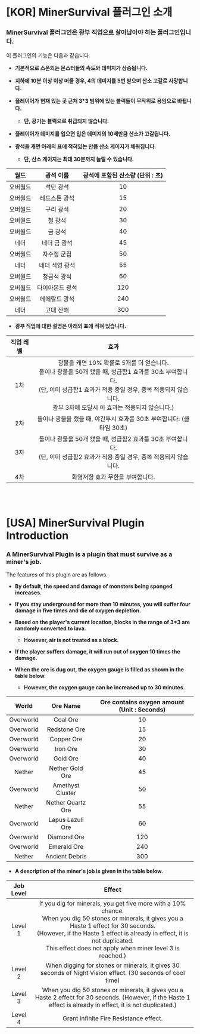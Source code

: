 # **[KOR] MinerSurvival 플러그인 소개**

### **MinerSurvival 플러그인은 광부 직업으로 살아남아야 하는 플러그인입니다.**

이 플러그인의 기능은 다음과 같습니다.

- **기본적으로 스폰되는 몬스터들의 속도와 데미지가 상승됩니다.**
  
- **지하에 10분 이상 이상 머물 경우, 4의 데미지를 5번 받으며 산소 고갈로 사망합니다.**
  
- **플레이어가 현재 있는 곳 근처 3*3 범위에 있는 블럭들이 무작위로 용암으로 바뀝니다.**
  - **단, 공기는 블럭으로 취급되지 않습니다.**
    
- **플레이어가 데미지를 입으면 입은 데미지의 10배만큼 산소가 고갈됩니다.**
  
- **광석을 캐면 아래의 표에 적혀있는 만큼 산소 게이지가 채워집니다.**
  - **단, 산소 게이지는 최대 30분까지 늘릴 수 있습니다.**
    
| 월드 | 광석 이름 | 광석에 포함된 산소량 (단위 : 초) |
|:----------:|:----------:|:----------:|
| 오버월드 | 석탄 광석 | 10 |
| 오버월드 | 레드스톤 광석 | 15 |
| 오버월드 | 구리 광석 | 20 |
| 오버월드 | 철 광석 | 30 |
| 오버월드 | 금 광석 | 40 |
| 네더 | 네더 금 광석 | 45 |
| 오버월드 | 자수정 군집 | 50 |
| 네더 | 네더 석영 광석 | 55 |
| 오버월드 | 청금석 광석 | 60 |
| 오버월드 | 다이아몬드 광석 | 120 |
| 오버월드 | 에메랄드 광석 | 240 |
| 네더 | 고대 잔해 | 300 |

- **광부 직업에 대한 설명은 아래의 표에 적혀 있습니다.**

| 직업 레벨 | 효과 |
|:-----:|:-------------------------:|
| 1차 | 광물을 캐면 10% 확률로 5개를 더 얻습니다.<br/>돌이나 광물을 50개 캤을 때, 성급함1 효과를 30초 부여합니다.<br/>(단, 이미 성급함1 효과가 적용 중일 경우, 중복 적용되지 않습니다.<br/>광부 3차에 도달시 이 효과는 적용되지 않습니다.)|
| 2차 | 돌이나 광물을 캤을 때, 야간투시 효과를 30초 부여합니다. (쿨타임 30초) |
| 3차 | 돌이나 광물을 50개 캤을 때, 성급함2 효과를 30초 부여합니다.<br/>(단, 이미 성급함2 효과가 적용 중일 경우, 중복 적용되지 않습니다. |
| 4차 | 화염저항 효과 무한을 부여합니다. |

<br/>
<br/>

# **[USA] MinerSurvival Plugin Introduction**

### **A MinerSurvival Plugin is a plugin that must survive as a miner's job.**

The features of this plugin are as follows.

- **By default, the speed and damage of monsters being sponged increases.**
  
- **If you stay underground for more than 10 minutes, you will suffer four damage in five times and die of oxygen depletion.**

- **Based on the player's current location, blocks in the range of 3*3 are randomly converted to lava.**
  - **However, air is not treated as a block.**

- **If the player suffers damage, it will run out of oxygen 10 times the damage.**

- **When the ore is dug out, the oxygen gauge is filled as shown in the table below.**
  - **However, the oxygen gauge can be increased up to 30 minutes.**

| World | Ore Name | Ore contains oxygen amount (Unit : Seconds) |
|:----------:|:----------:|:----------:|
| Overworld | Coal Ore | 10 |
| Overworld | Redstone Ore | 15 |
| Overworld | Copper Ore | 20 |
| Overworld | Iron Ore | 30 |
| Overworld | Gold Ore | 40 |
| Nether | Nether Gold Ore | 45 |
| Overworld | Amethyst Cluster | 50 |
| Nether | Nether Quartz Ore | 55 |
| Overworld | Lapus Lazuli Ore | 60 |
| Overworld | Diamond Ore | 120 |
| Overworld| Emerald Ore | 240 |
| Nether | Ancient Debris | 300 |

- **A description of the miner's job is given in the table below.**

| Job Level | Effect |
|:-----:|:-------------------------:|
| Level 1 | If you dig for minerals, you get five more with a 10% chance.<br/>When you dig 50 stones or minerals, it gives you a Haste 1 effect for 30 seconds.<br/>(However, if the Haste 1 effect is already in effect, it is not duplicated.<br/>This effect does not apply when miner level 3 is reached.)
| Level 2 | When digging for stones or minerals, it gives 30 seconds of Night Vision effect. (30 seconds of cool time) |
| Level 3 | When you dig 50 stones or minerals, it gives you a Haste 2 effect for 30 seconds. (However, if the Haste 1 effect is already in effect, it is not duplicated.) |
| Level 4 | Grant infinite Fire Resistance effect. |
